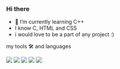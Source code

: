 ### Hi there 

- 🌱 I’m currently learning C++ 
- I know C, HTML and CSS 
- i would love to be a part of any project :)


<!--
**S-h-reyash/S-h-reyash** is a ✨ _special_ ✨ repository because its `README.md` (this file) appears on your GitHub profile.

Here are some ideas to get you started:


- 🌱 I’m currently learning C++ 
 I know C, HTML (not a programming language) and CSS 
-->
my tools 🛠️ and languages

![](https://https://camo.githubusercontent.com/ee4693e2c3cfb9d077a61f8ddd5b417a9dc58f2710fcf110d835a489af77ffcf/68747470733a2f2f696d672e736869656c64732e696f2f62616467652f2d57696e646f77732d3030373844363f6c6f676f3d57696e646f7773266c6f676f436f6c6f723d666666666666267374796c653d666f722d7468652d6261646765)
![](https://img.shields.io/badge/editor-VSCode-informational?style=flat&logo=<LOGO_NAME>&logoColor=white&color=2bbc8a) 
![](https://img.shields.io/badge/lanuguage-C-informational?style=flat&logo=<LOGO_NAME>&logoColor=white&color=2bbc8a) ![](https://img.shields.io/badge/lanuguage-Python-informational?style=flat&logo=<LOGO_NAME>&logoColor=white&color=2bbc8a) 
![](https://img.shields.io/badge/lanuguage-HTML-informational?style=flat&logo=<LOGO_NAME>&logoColor=white&color=2bbc8a)



